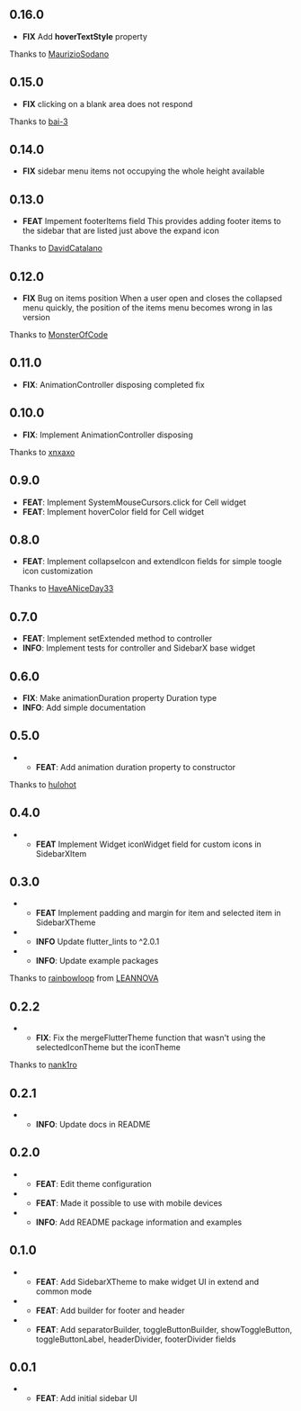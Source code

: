 ## 0.16.0
* **FIX** Add **hoverTextStyle** property

Thanks to [MaurizioSodano](https://github.com/MaurizioSodano)

## 0.15.0
* **FIX** clicking on a blank area does not respond

Thanks to [bai-3](https://github.com/bai-3)

## 0.14.0
* **FIX** sidebar menu items not occupying the whole height available

## 0.13.0
* **FEAT** Impement footerItems field 
This provides adding footer items to the sidebar that are listed just above the expand icon

Thanks to [DavidCatalano](https://github.com/DavidCatalano)

## 0.12.0
* **FIX** Bug on items position
When a user open and closes the collapsed menu quickly, the position of the items menu becomes wrong in las version

 Thanks to [MonsterOfCode](https://github.com/MonsterOfCode)

## 0.11.0
* **FIX**: AnimationController disposing completed fix

## 0.10.0
* **FIX**: Implement AnimationController disposing

 Thanks to [xnxaxo](https://github.com/xnxaxo)

## 0.9.0
* **FEAT**: Implement SystemMouseCursors.click for Cell widget
* **FEAT**: Implement hoverColor field for Cell widget

## 0.8.0
* **FEAT**: Implement collapseIcon and extendIcon fields for simple toogle icon customization

 Thanks to [HaveANiceDay33](https://github.com/HaveANiceDay33)

## 0.7.0
* **FEAT**: Implement setExtended method to controller
* **INFO**: Implement tests for controller and SidebarX base widget

## 0.6.0
* **FIX**: Make animationDuration property Duration type
* **INFO**: Add simple documentation

## 0.5.0
* - **FEAT**: Add animation duration property to constructor

 Thanks to [hulohot](https://github.com/hulohot)

## 0.4.0
* - **FEAT** Implement Widget iconWidget field for custom icons in SidebarXItem

## 0.3.0
* - **FEAT** Implement padding and margin for item and selected item in SidebarXTheme
* - **INFO** Update flutter_lints to ^2.0.1
* - **INFO**: Update example packages

 Thanks to [rainbowloop](https://github.com/rainbowloop) from [LEANNOVA](https://github.com/LEANNOVA)

## 0.2.2
* - **FIX**: Fix the mergeFlutterTheme function that wasn't using the selectedIconTheme but the iconTheme

 Thanks to [nank1ro](https://github.com/nank1ro)

## 0.2.1
* - **INFO**: Update docs in README

## 0.2.0
* - **FEAT**: Edit theme configuration 
* - **FEAT**: Made it possible to use with mobile devices 
* - **INFO**: Add README package information and examples

## 0.1.0
* - **FEAT**: Add SidebarXTheme to make widget UI in extend and common mode
* - **FEAT**: Add builder for footer and header
* - **FEAT**: Add separatorBuilder, toggleButtonBuilder, showToggleButton, toggleButtonLabel, headerDivider, footerDivider fields

## 0.0.1

* - **FEAT**: Add initial sidebar UI
